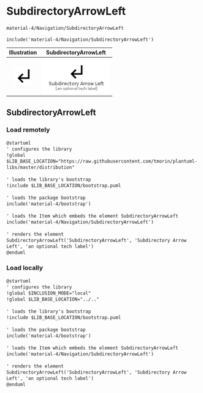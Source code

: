 # SubdirectoryArrowLeft


```text
material-4/Navigation/SubdirectoryArrowLeft
```

```text
include('material-4/Navigation/SubdirectoryArrowLeft')
```



| Illustration | SubdirectoryArrowLeft |
| :---: | :---: |
| ![illustration for Illustration](../../material-4/Navigation/SubdirectoryArrowLeft.png) | ![illustration for SubdirectoryArrowLeft](../../material-4/Navigation/SubdirectoryArrowLeft.Local.png) |




## SubdirectoryArrowLeft

### Load remotely
```plantuml
@startuml
' configures the library
!global $LIB_BASE_LOCATION="https://raw.githubusercontent.com/tmorin/plantuml-libs/master/distribution"

' loads the library's bootstrap
!include $LIB_BASE_LOCATION/bootstrap.puml

' loads the package bootstrap
include('material-4/bootstrap')

' loads the Item which embeds the element SubdirectoryArrowLeft
include('material-4/Navigation/SubdirectoryArrowLeft')

' renders the element
SubdirectoryArrowLeft('SubdirectoryArrowLeft', 'Subdirectory Arrow Left', 'an optional tech label')
@enduml
```

### Load locally
```plantuml
@startuml
' configures the library
!global $INCLUSION_MODE="local"
!global $LIB_BASE_LOCATION="../.."

' loads the library's bootstrap
!include $LIB_BASE_LOCATION/bootstrap.puml

' loads the package bootstrap
include('material-4/bootstrap')

' loads the Item which embeds the element SubdirectoryArrowLeft
include('material-4/Navigation/SubdirectoryArrowLeft')

' renders the element
SubdirectoryArrowLeft('SubdirectoryArrowLeft', 'Subdirectory Arrow Left', 'an optional tech label')
@enduml
```


